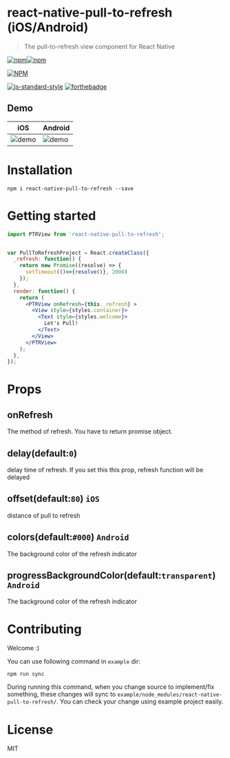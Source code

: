 # react-native-pull-to-refresh (iOS/Android)
> The pull-to-refresh view component for React Native

[![npm](https://img.shields.io/npm/v/react-native-pull-to-refresh.svg)]()[![npm](https://img.shields.io/npm/l/react-native-pull-to-refresh.svg)]()


[![NPM](https://nodei.co/npm/react-native-pull-to-refresh.png?downloads=true&downloadRank=true&stars=true)](https://nodei.co/npm/react-native-pull-to-refresh/)

[![js-standard-style](https://cdn.rawgit.com/feross/standard/master/badge.svg)](https://github.com/feross/standard) [![forthebadge](http://forthebadge.com/images/badges/uses-js.svg)](http://forthebadge.com)

Demo
---
iOS|Android
----|----
![demo](./doc/demo_ios.gif)| ![demo](./doc/demo_android.gif)

# Installation
```
npm i react-native-pull-to-refresh --save
```


# Getting started


```jsx
import PTRView from 'react-native-pull-to-refresh';


var PullToRefreshProject = React.createClass({
  _refresh: function() {
    return new Promise((resolve) => {
      setTimeout(()=>{resolve()}, 2000)
    });
  },
  render: function() {
    return (
      <PTRView onRefresh={this._refresh} >
        <View style={styles.container}>
          <Text style={styles.welcome}>
            Let's Pull!
          </Text>
        </View>
      </PTRView>
    );
  },
});
```
# Props

## onRefresh
The method of refresh. You have to return promise object.

## delay(default:`0`)
delay time of refresh. If you set this this prop, refresh function will be delayed

## offset(default:`80`) `iOS`
distance of pull to refresh

## colors(default:`#000`) `Android`
The background color of the refresh indicator

## progressBackgroundColor(default:`transparent`) `Android`
The background color of the refresh indicator

# Contributing
Welcome :)

You can use following command in `example` dir:

```
npm run sync
```

During running this command, when you change source to implement/fix something, these changes will sync to `example/node_modules/react-native-pull-to-refresh/`. You can check your change using example project easily.

# License
MIT
